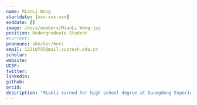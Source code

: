 ```yaml
---
name: MianLi Wang
startdate: [xxx-xxx-xxx]
enddate: []
image: /docs/members/MianLi Wang.jpg
position: Undergraduate Student 
#current:
pronouns: she/her/hers
email: 12210755@mail.sustech.edu.cn
scholar: 
website:
UCSF:
twitter: 
linkedin:
github:
orcid: 
description: "Mianli earned her high school degree at Guangdong Experimental High School in 2022. She joined Wang Lab as an undergraduate student in November 2022. Now, her work focuses on cardiac physiology and pathology."
---
```


